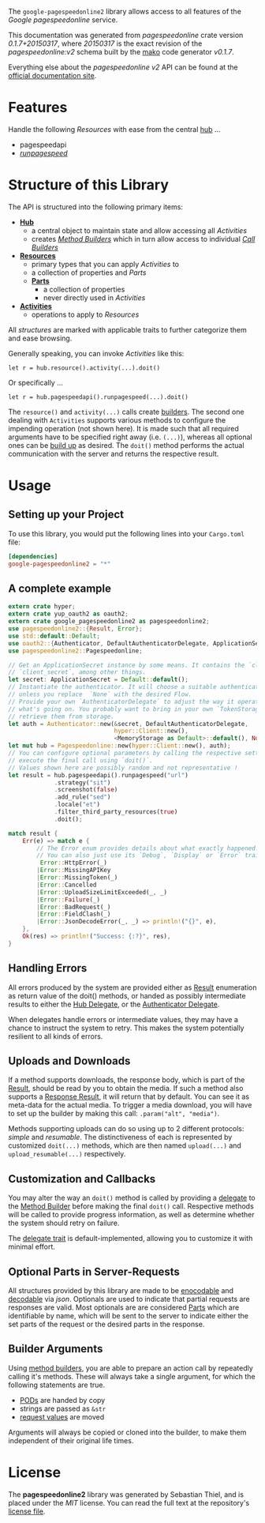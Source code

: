 <!---
DO NOT EDIT !
This file was generated automatically from 'src/mako/api/README.md.mako'
DO NOT EDIT !
-->
The `google-pagespeedonline2` library allows access to all features of the *Google pagespeedonline* service.

This documentation was generated from *pagespeedonline* crate version *0.1.7+20150317*, where *20150317* is the exact revision of the *pagespeedonline:v2* schema built by the [mako](http://www.makotemplates.org/) code generator *v0.1.7*.

Everything else about the *pagespeedonline* *v2* API can be found at the
[official documentation site](https://developers.google.com/speed/docs/insights/v2/getting-started).
# Features

Handle the following *Resources* with ease from the central [hub](http://byron.github.io/google-apis-rs/google_pagespeedonline2/struct.Pagespeedonline.html) ... 

* pagespeedapi
 * [*runpagespeed*](http://byron.github.io/google-apis-rs/google_pagespeedonline2/struct.PagespeedapiRunpagespeedCall.html)




# Structure of this Library

The API is structured into the following primary items:

* **[Hub](http://byron.github.io/google-apis-rs/google_pagespeedonline2/struct.Pagespeedonline.html)**
    * a central object to maintain state and allow accessing all *Activities*
    * creates [*Method Builders*](http://byron.github.io/google-apis-rs/google_pagespeedonline2/trait.MethodsBuilder.html) which in turn
      allow access to individual [*Call Builders*](http://byron.github.io/google-apis-rs/google_pagespeedonline2/trait.CallBuilder.html)
* **[Resources](http://byron.github.io/google-apis-rs/google_pagespeedonline2/trait.Resource.html)**
    * primary types that you can apply *Activities* to
    * a collection of properties and *Parts*
    * **[Parts](http://byron.github.io/google-apis-rs/google_pagespeedonline2/trait.Part.html)**
        * a collection of properties
        * never directly used in *Activities*
* **[Activities](http://byron.github.io/google-apis-rs/google_pagespeedonline2/trait.CallBuilder.html)**
    * operations to apply to *Resources*

All *structures* are marked with applicable traits to further categorize them and ease browsing.

Generally speaking, you can invoke *Activities* like this:

```Rust,ignore
let r = hub.resource().activity(...).doit()
```

Or specifically ...

```ignore
let r = hub.pagespeedapi().runpagespeed(...).doit()
```

The `resource()` and `activity(...)` calls create [builders][builder-pattern]. The second one dealing with `Activities` 
supports various methods to configure the impending operation (not shown here). It is made such that all required arguments have to be 
specified right away (i.e. `(...)`), whereas all optional ones can be [build up][builder-pattern] as desired.
The `doit()` method performs the actual communication with the server and returns the respective result.

# Usage

## Setting up your Project

To use this library, you would put the following lines into your `Cargo.toml` file:

```toml
[dependencies]
google-pagespeedonline2 = "*"
```

## A complete example

```Rust
extern crate hyper;
extern crate yup_oauth2 as oauth2;
extern crate google_pagespeedonline2 as pagespeedonline2;
use pagespeedonline2::{Result, Error};
use std::default::Default;
use oauth2::{Authenticator, DefaultAuthenticatorDelegate, ApplicationSecret, MemoryStorage};
use pagespeedonline2::Pagespeedonline;

// Get an ApplicationSecret instance by some means. It contains the `client_id` and 
// `client_secret`, among other things.
let secret: ApplicationSecret = Default::default();
// Instantiate the authenticator. It will choose a suitable authentication flow for you, 
// unless you replace  `None` with the desired Flow.
// Provide your own `AuthenticatorDelegate` to adjust the way it operates and get feedback about 
// what's going on. You probably want to bring in your own `TokenStorage` to persist tokens and
// retrieve them from storage.
let auth = Authenticator::new(&secret, DefaultAuthenticatorDelegate,
                              hyper::Client::new(),
                              <MemoryStorage as Default>::default(), None);
let mut hub = Pagespeedonline::new(hyper::Client::new(), auth);
// You can configure optional parameters by calling the respective setters at will, and
// execute the final call using `doit()`.
// Values shown here are possibly random and not representative !
let result = hub.pagespeedapi().runpagespeed("url")
             .strategy("sit")
             .screenshot(false)
             .add_rule("sed")
             .locale("et")
             .filter_third_party_resources(true)
             .doit();

match result {
    Err(e) => match e {
        // The Error enum provides details about what exactly happened.
        // You can also just use its `Debug`, `Display` or `Error` traits
         Error::HttpError(_)
        |Error::MissingAPIKey
        |Error::MissingToken(_)
        |Error::Cancelled
        |Error::UploadSizeLimitExceeded(_, _)
        |Error::Failure(_)
        |Error::BadRequest(_)
        |Error::FieldClash(_)
        |Error::JsonDecodeError(_, _) => println!("{}", e),
    },
    Ok(res) => println!("Success: {:?}", res),
}

```
## Handling Errors

All errors produced by the system are provided either as [Result](http://byron.github.io/google-apis-rs/google_pagespeedonline2/enum.Result.html) enumeration as return value of 
the doit() methods, or handed as possibly intermediate results to either the 
[Hub Delegate](http://byron.github.io/google-apis-rs/google_pagespeedonline2/trait.Delegate.html), or the [Authenticator Delegate](http://byron.github.io/google-apis-rs/google_pagespeedonline2/../yup-oauth2/trait.AuthenticatorDelegate.html).

When delegates handle errors or intermediate values, they may have a chance to instruct the system to retry. This 
makes the system potentially resilient to all kinds of errors.

## Uploads and Downloads
If a method supports downloads, the response body, which is part of the [Result](http://byron.github.io/google-apis-rs/google_pagespeedonline2/enum.Result.html), should be
read by you to obtain the media.
If such a method also supports a [Response Result](http://byron.github.io/google-apis-rs/google_pagespeedonline2/trait.ResponseResult.html), it will return that by default.
You can see it as meta-data for the actual media. To trigger a media download, you will have to set up the builder by making
this call: `.param("alt", "media")`.

Methods supporting uploads can do so using up to 2 different protocols: 
*simple* and *resumable*. The distinctiveness of each is represented by customized 
`doit(...)` methods, which are then named `upload(...)` and `upload_resumable(...)` respectively.

## Customization and Callbacks

You may alter the way an `doit()` method is called by providing a [delegate](http://byron.github.io/google-apis-rs/google_pagespeedonline2/trait.Delegate.html) to the 
[Method Builder](http://byron.github.io/google-apis-rs/google_pagespeedonline2/trait.CallBuilder.html) before making the final `doit()` call. 
Respective methods will be called to provide progress information, as well as determine whether the system should 
retry on failure.

The [delegate trait](http://byron.github.io/google-apis-rs/google_pagespeedonline2/trait.Delegate.html) is default-implemented, allowing you to customize it with minimal effort.

## Optional Parts in Server-Requests

All structures provided by this library are made to be [enocodable](http://byron.github.io/google-apis-rs/google_pagespeedonline2/trait.RequestValue.html) and 
[decodable](http://byron.github.io/google-apis-rs/google_pagespeedonline2/trait.ResponseResult.html) via *json*. Optionals are used to indicate that partial requests are responses 
are valid.
Most optionals are are considered [Parts](http://byron.github.io/google-apis-rs/google_pagespeedonline2/trait.Part.html) which are identifiable by name, which will be sent to 
the server to indicate either the set parts of the request or the desired parts in the response.

## Builder Arguments

Using [method builders](http://byron.github.io/google-apis-rs/google_pagespeedonline2/trait.CallBuilder.html), you are able to prepare an action call by repeatedly calling it's methods.
These will always take a single argument, for which the following statements are true.

* [PODs][wiki-pod] are handed by copy
* strings are passed as `&str`
* [request values](http://byron.github.io/google-apis-rs/google_pagespeedonline2/trait.RequestValue.html) are moved

Arguments will always be copied or cloned into the builder, to make them independent of their original life times.

[wiki-pod]: http://en.wikipedia.org/wiki/Plain_old_data_structure
[builder-pattern]: http://en.wikipedia.org/wiki/Builder_pattern
[google-go-api]: https://github.com/google/google-api-go-client

# License
The **pagespeedonline2** library was generated by Sebastian Thiel, and is placed 
under the *MIT* license.
You can read the full text at the repository's [license file][repo-license].

[repo-license]: https://github.com/Byron/google-apis-rs/LICENSE.md
